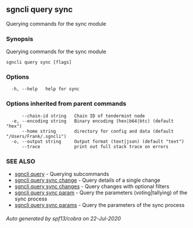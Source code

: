 ## sgncli query sync

Querying commands for the sync module

### Synopsis

Querying commands for the sync module

```
sgncli query sync [flags]
```

### Options

```
  -h, --help   help for sync
```

### Options inherited from parent commands

```
      --chain-id string   Chain ID of tendermint node
  -e, --encoding string   Binary encoding (hex|b64|btc) (default "hex")
      --home string       directory for config and data (default "/Users/Frank/.sgncli")
  -o, --output string     Output format (text|json) (default "text")
      --trace             print out full stack trace on errors
```

### SEE ALSO

* [sgncli query](sgncli_query.md)	 - Querying subcommands
* [sgncli query sync change](sgncli_query_sync_change.md)	 - Query details of a single change
* [sgncli query sync changes](sgncli_query_sync_changes.md)	 - Query changes with optional filters
* [sgncli query sync param](sgncli_query_sync_param.md)	 - Query the parameters (voting|tallying) of the sync process
* [sgncli query sync params](sgncli_query_sync_params.md)	 - Query the parameters of the sync process

###### Auto generated by spf13/cobra on 22-Jul-2020
